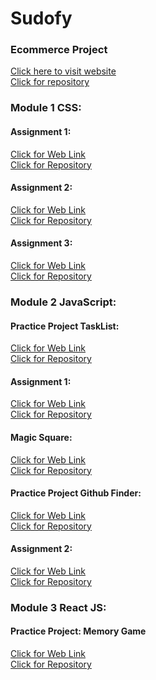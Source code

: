 # Sudofy

### Ecommerce Project
[Click here to visit website](https://hassan5022.github.io/Sudofy) <br>
[Click for repository](https://github.com/Hassan5022/Sudofy/tree/ecommerce)

### Module 1 CSS:

#### Assignment 1:
[Click for Web Link](https://hassan5022.github.io/Sudofy-Assignment1) <br>
[Click for Repository](https://github.com/Hassan5022/Sudofy-Assignment1.git)

#### Assignment 2:
[Click for Web Link](https://hassan5022.github.io/Sudofy-Assignment-2) <br>
[Click for Repository](https://github.com/Hassan5022/Sudofy-Assignment-2.git)

#### Assignment 3:
[Click for Web Link](https://hassan5022.github.io/Sudofy-Assignment-3) <br>
[Click for Repository](https://github.com/Hassan5022/Sudofy-Assignment-3.git)

### Module 2 JavaScript:

#### Practice Project TaskList:
[Click for Web Link](https://hassan5022.github.io/Sudofy-TaskList) <br>
[Click for Repository](https://github.com/Hassan5022/Sudofy-TaskList.git)

#### Assignment 1:
[Click for Web Link](https://hassan5022.github.io/JS-Assignment-1) <br>
[Click for Repository](https://github.com/Hassan5022/JS-Assignment-1.git)

#### Magic Square:
[Click for Web Link](https://hassan5022.github.io/magic-square) <br>
[Click for Repository](https://github.com/Hassan5022/magic-square.git)

#### Practice Project Github Finder:
[Click for Web Link](https://hassan5022.github.io/Github-Finder) <br>
[Click for Repository](https://github.com/Hassan5022/Github-Finder.git)

#### Assignment 2:
[Click for Web Link](https://hassan5022.github.io/JS-Assignment-2) <br>
[Click for Repository](https://github.com/Hassan5022/JS-Assignment-2.git)

### Module 3 React JS:

#### Practice Project: Memory Game
[Click for Web Link](https://react-magic-game.web.app) <br>
[Click for Repository](https://github.com/Hassan5022/magic-game.git)
